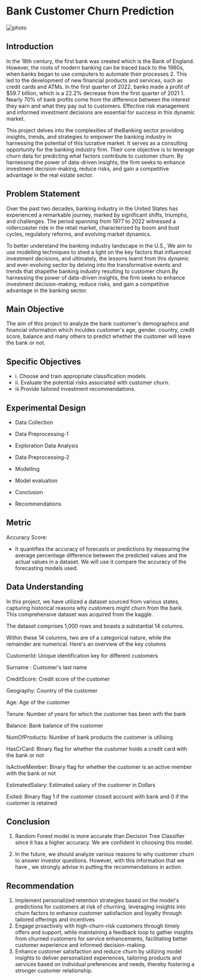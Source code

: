 # Bank Customer Churn Prediction
 ![photo](https://images.pexels.com/photos/259200/pexels-photo-259200.jpeg?auto=compress&cs=tinysrgb&w=1260&h=750&dpr=1)

## Introduction

In the 18th century, the first bank was created which is the Bank of England.  However, the roots of modern banking can be traced back to the 1960s, when banks began to use computers to automate their processes 2. This led to the development of new financial products and services, such as credit cards and ATMs. In the first quarter of 2022, banks made a profit of $59.7 billion, which is a 22.2% decrease from the first quarter of 2021 1. Nearly 70% of bank profits come from the difference between the interest they earn and what they pay out to customers. Effective risk management and informed investment decisions are essential for success in this dynamic market.

This project delves into the complexities of theBanking sector providing insights, trends, and strategies to empower the banking industry in harnessing the potential of this lucrative market. It serves as a consulting opportunity for the banking industry firm. Their core objective is to leverage churn data for predicting what factors contribute to customer churn. By harnessing the power of data-driven insights, the firm seeks to enhance investment decision-making, reduce risks, and gain a competitive advantage in the real estate sector.

## Problem Statement

Over the past two decades, banking industry in the United States has experienced a remarkable journey, marked by significant shifts, triumphs, and challenges. The period spanning from 1977 to 2022 witnessed a rollercoaster ride in the retail market, characterized by boom and bust cycles, regulatory reforms, and evolving market dynamics.

To better understand the banking industry landscape in the U.S., We aim to use modelling techniques to shed a light on the key factors that influenced investment decisions, and ultimately, the lessons learnt from this dynamic and ever-evolving sector by delving into the transformative events and trends that shapethe banking industry resulting to customer churn.By harnessing the power of data-driven insights, the firm seeks to enhance investment decision-making, reduce risks, and gain a competitive advantage in the banking sector.

## Main Objective

The aim of this project to analyze the bank customer's demographics and financial information which inculdes customer's age, gender. country, credit score, balance and many others to predict whether the customer will leave the bank or not.

## Specific Objectives

-  i. Choose and train appropriate  classification models.
-  ii. Evaluate the potential risks associated with customer churn.
-  iii Provide tailored investment recommendations.

## Experimental Design

- Data Collection

- Data Preprocessing-1

- Exploration Data Analysis

- Data Preprocessing-2

- Modelling

- Model evaluation

- Conclusion

- Recommendations

## Metric
Accuracy Score:

- It quantifies the accuracy of forecasts or predictions by measuring the average percentage difference between the predicted values and the actual values in a dataset. We will use it compare the accuracy of the forecasting models used.

## Data Understanding

In this project, we have utilized a dataset sourced from various states, capturing historical reasons why customers might churn from the bank. This comprehensive dataset was acquired from the kaggle.

The dataset comprises 1,000 rows and boasts a substantial 14 columns.

Within these 14 columns, two are of a categorical nature, while the remainder are numerical. Here's an overview of the key columns

CustomerId: Unique identification key for different customers

Surname : Customer's last name

CreditScore:  Credit score of the customer

Geography:  Country of the customer

Age: Age of the customer

Tenure:  Number of years for which the customer has been with the bank

Balance: Bank balance of the customer

NumOfProducts: Number of bank products the customer is utilising

HasCrCard: Binary flag for whether the customer holds a credit card with the bank or not

IsActiveMember: Binary flag for whether the customer is an active member with the bank or not

EstimatedSalary: Estimated salary of the customer in Dollars

Exited: Binary flag 1 if the customer closed account with bank and 0 if the customer is retained

## Conclusion

1. Random Forest model is more accurate than Decision Tree Classifier since it has a higher accuracy. We are confident in choosing this model.

2. In the future, we should analyze various reasons to why customer churn to answer investor questions. However, with this information that we have , we strongly advise in putting the recommendations in action.

## Recommendation

1. Implement personalized retention strategies based on the model's predictions for customers at risk of churning, leveraging insights into churn factors to enhance customer satisfaction and loyalty through tailored offerings and incentives
2. Engage proactively with high-churn-risk customers through timely offers and support, while maintaining a feedback loop to gather insights from churned customers for service enhancements, facilitating better customer experience and informed decision-making.
3. Enhance customer satisfaction and reduce churn by utilizing model insights to deliver personalized experiences, tailoring products and services based on individual preferences and needs, thereby fostering a stronger customer relationship.


